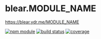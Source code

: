 # blear.MODULE_NAME

<https://blear.ydr.me/MODULE_NAME>

[![npm module][npm-img]][npm-url]
[![build status][travis-img]][travis-url]
[![coverage][coveralls-img]][coveralls-url]

[travis-img]: https://img.shields.io/travis/blearjs/blear.MODULE_NAME/master.svg?style=flat-square
[travis-url]: https://travis-ci.org/blearjs/blear.MODULE_NAME

[npm-img]: https://img.shields.io/npm/v/blear.MODULE_NAME.svg?style=flat-square
[npm-url]: https://www.npmjs.com/package/blear.MODULE_NAME

[coveralls-img]: https://img.shields.io/coveralls/blearjs/blear.MODULE_NAME/master.svg?style=flat-square
[coveralls-url]: https://coveralls.io/github/blearjs/blear.MODULE_NAME?branch=master

